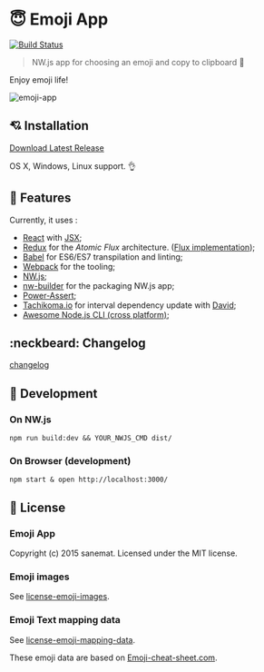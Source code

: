 # :innocent: Emoji App

[![Build Status][travis-image]][travis-url]

> NW.js app for choosing an emoji and copy to clipboard :tada:

Enjoy emoji life!

![emoji-app](https://cloud.githubusercontent.com/assets/75448/8763166/7d69468e-2dcb-11e5-8930-1adc4bdc132f.gif)


## :cupid: Installation

[Download Latest Release](https://github.com/lyrictenor/nwjs-emoji-app/releases/latest)

OS X, Windows, Linux support. :ok_hand:


## :muscle: Features

Currently, it uses :

* [React](http://facebook.github.io/react/) with [JSX](https://facebook.github.io/jsx/);
* [Redux](https://github.com/gaearon/redux) for the _Atomic Flux_ architecture. ([Flux implementation](http://facebook.github.io/flux/));
* [Babel](https://babeljs.io/) for ES6/ES7 transpilation and linting;
* [Webpack](http://webpack.github.io/) for the tooling;
* [NW.js](http://nwjs.io/);
* [nw-builder](https://github.com/mllrsohn/nw-builder) for the packaging NW.js app;
* [Power-Assert](https://github.com/power-assert-js/power-assert);
* [Tachikoma.io](http://tachikoma.io/) for interval dependency update with [David](https://github.com/alanshaw/david);
* [Awesome Node.js CLI (cross platform)](https://github.com/lyrictenor/awesome-nodejs-cross-platform-cli);


## :neckbeard: Changelog

[changelog](./CHANGELOG.md)


## :hammer: Development

### On NW.js

```
npm run build:dev && YOUR_NWJS_CMD dist/
```

### On Browser (development)

```
npm start & open http://localhost:3000/
```


## :hatching_chick: License

### Emoji App

Copyright (c) 2015 sanemat. Licensed under the MIT license.

### Emoji images

See [license-emoji-images](./license-emoji-images).

### Emoji Text mapping data

See [license-emoji-mapping-data](./license-emoji-mapping-data).

These emoji data are based on [Emoji-cheat-sheet.com](http://www.emoji-cheat-sheet.com/).


[travis-url]: https://travis-ci.org/lyrictenor/nwjs-emoji-app
[travis-image]: https://travis-ci.org/lyrictenor/nwjs-emoji-app.svg?branch=master
